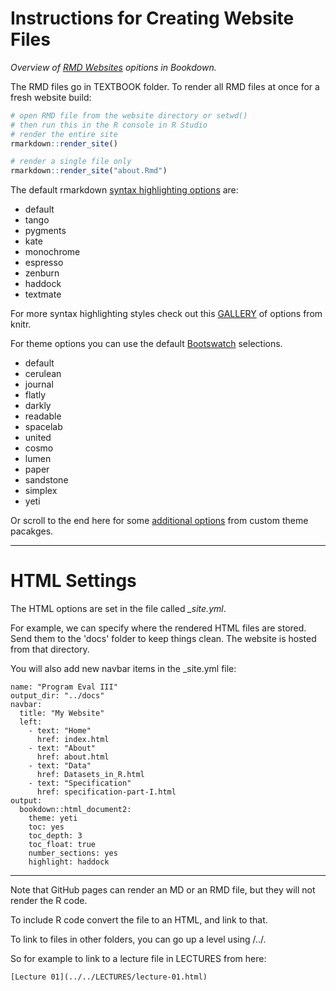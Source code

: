 # Instructions for Creating Website Files

*Overview of [RMD Websites](https://bookdown.org/yihui/rmarkdown/rmarkdown-site.html) opitions in Bookdown.* 

The RMD files go in TEXTBOOK folder. To render all RMD files at once for a fresh website build:

```r
# open RMD file from the website directory or setwd()
# then run this in the R console in R Studio
# render the entire site
rmarkdown::render_site()

# render a single file only
rmarkdown::render_site("about.Rmd")
```

The default rmarkdown [syntax highlighting options](https://eranraviv.com/syntax-highlighting-style-in-rmarkdown/) are:

* default 
* tango 
* pygments 
* kate 
* monochrome 
* espresso 
* zenburn 
* haddock 
* textmate

For more syntax highlighting styles check out this [GALLERY](http://animation.r-forge.r-project.org/knitr/) of options from knitr. 

For theme options you can use the default [Bootswatch](https://bootswatch.com/3/) selections.

* default 
* cerulean  
* journal  
* flatly  
* darkly  
* readable 
* spacelab 
* united 
* cosmo 
* lumen 
* paper 
* sandstone 
* simplex 
* yeti 

Or scroll to the end here for some [additional options](http://www.datadreaming.org/post/r-markdown-theme-gallery/) from custom theme pacakges.

-----

# HTML Settings

The HTML options are set in the file called *_site.yml*. 

For example, we can specify where the rendered HTML files are stored. Send them to the 'docs' folder to keep things clean. The website is hosted from that directory.

You will also add new navbar items in the _site.yml file:

```
name: "Program Eval III"
output_dir: "../docs"
navbar:
  title: "My Website"
  left:
    - text: "Home"
      href: index.html
    - text: "About"
      href: about.html
    - text: "Data"
      href: Datasets_in_R.html
    - text: "Specification"
      href: specification-part-I.html
output:
  bookdown::html_document2:
    theme: yeti
    toc: yes
    toc_depth: 3
    toc_float: true
    number_sections: yes
    highlight: haddock
```

-----

Note that GitHub pages can render an MD or an RMD file, but they will not render the R code.

To include R code convert the file to an HTML, and link to that.

To link to files in other folders, you can go up a level using /../.

So for example to link to a lecture file in LECTURES from here:

```
[Lecture 01](../../LECTURES/lecture-01.html)
```

